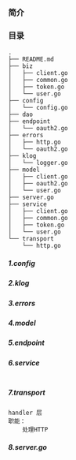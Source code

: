 

### 简介



### 目录

```
.
├── README.md
├── biz
│   ├── client.go
│   ├── common.go
│   ├── token.go
│   └── user.go
├── config
│   └── config.go
├── dao
├── endpoint
│   └── oauth2.go
├── errors
│   ├── http.go
│   └── oauth2.go
├── klog
│   └── logger.go
├── model
│   ├── client.go
│   ├── oauth2.go
│   └── user.go
├── server.go
├── service
│   ├── client.go
│   ├── common.go
│   ├── token.go
│   └── user.go
└── transport
    └── http.go

```

##### 1.config



##### 2.klog



##### 3.errors



##### 4.model



##### 5.endpoint



##### 6.service

```

```



##### 7.transport

```
handler 层
职能：
	处理HTTP
```



##### 8.server.go

